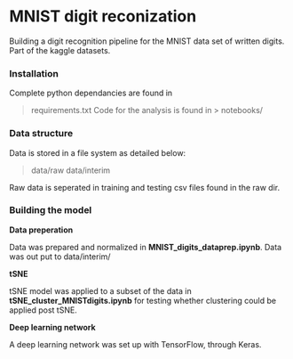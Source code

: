 # MNIST digit reconization
Building a digit recognition pipeline for the MNIST data set of written digits. Part of the kaggle datasets.

### Installation

Complete python dependancies are found in
> requirements.txt
Code for the analysis is found in > notebooks/


### Data structure
Data is stored in a file system as detailed below:

> data/raw
> data/interim

Raw data is seperated in training and testing csv files found in the raw dir.

### Building the model
**Data preperation**

Data was prepared and normalized in **MNIST_digits_dataprep.ipynb**. Data was out put to data/interim/

**tSNE**

tSNE model was applied to a subset of the data in **tSNE_cluster_MNISTdigits.ipynb** for testing whether clustering could be applied post tSNE.

**Deep learning network**

A deep learning network was set up with TensorFlow, through Keras.
